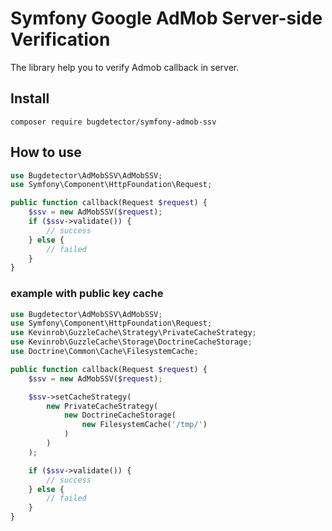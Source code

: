# Symfony Google AdMob Server-side Verification
The library help you to verify Admob callback in server.

## Install
```
composer require bugdetector/symfony-admob-ssv
```


## How to use

```php
use Bugdetector\AdMobSSV\AdMobSSV;
use Symfony\Component\HttpFoundation\Request;

public function callback(Request $request) {
    $ssv = new AdMobSSV($request);
    if ($ssv->validate()) {
        // success
    } else {
        // failed
    }
}
```

### example with public key cache
```php
use Bugdetector\AdMobSSV\AdMobSSV;
use Symfony\Component\HttpFoundation\Request;
use Kevinrob\GuzzleCache\Strategy\PrivateCacheStrategy;
use Kevinrob\GuzzleCache\Storage\DoctrineCacheStorage;
use Doctrine\Common\Cache\FilesystemCache;

public function callback(Request $request) {
    $ssv = new AdMobSSV($request);

    $ssv->setCacheStrategy(
        new PrivateCacheStrategy(
            new DoctrineCacheStorage(
                new FilesystemCache('/tmp/')
            )
        )
    );

    if ($ssv->validate()) {
        // success
    } else {
        // failed
    }
}
```
